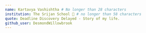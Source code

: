 ```yaml
---
name: Kartavya Vashishtha # No longer than 28 characters
institution: The Srijan School 🚩 # no longer than 58 characters
quote: Deadline Discovery Delayed - Story of my life.
github_user: DesmondWillowbrook
---
```

